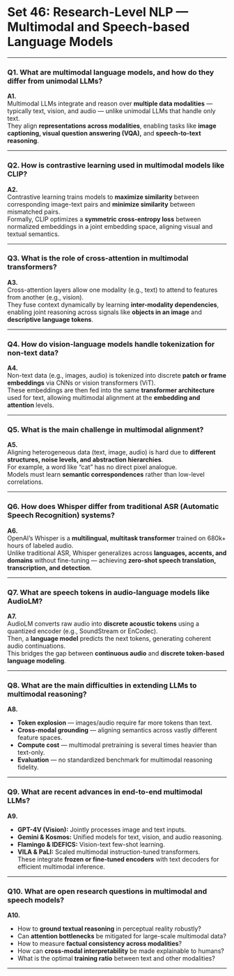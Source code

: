 # Set 46: Research-Level NLP — Multimodal and Speech-based Language Models

---

### **Q1.** What are multimodal language models, and how do they differ from unimodal LLMs?
**A1.**  
Multimodal LLMs integrate and reason over **multiple data modalities** — typically text, vision, and audio — unlike unimodal LLMs that handle only text.  
They align **representations across modalities**, enabling tasks like **image captioning, visual question answering (VQA),** and **speech-to-text reasoning**.

---

### **Q2.** How is contrastive learning used in multimodal models like CLIP?
**A2.**  
Contrastive learning trains models to **maximize similarity** between corresponding image-text pairs and **minimize similarity** between mismatched pairs.  
Formally, CLIP optimizes a **symmetric cross-entropy loss** between normalized embeddings in a joint embedding space, aligning visual and textual semantics.

---

### **Q3.** What is the role of cross-attention in multimodal transformers?
**A3.**  
Cross-attention layers allow one modality (e.g., text) to attend to features from another (e.g., vision).  
They fuse context dynamically by learning **inter-modality dependencies**, enabling joint reasoning across signals like **objects in an image** and **descriptive language tokens**.

---

### **Q4.** How do vision-language models handle tokenization for non-text data?
**A4.**  
Non-text data (e.g., images, audio) is tokenized into discrete **patch or frame embeddings** via CNNs or vision transformers (ViT).  
These embeddings are then fed into the same **transformer architecture** used for text, allowing multimodal alignment at the **embedding and attention** levels.

---

### **Q5.** What is the main challenge in multimodal alignment?
**A5.**  
Aligning heterogeneous data (text, image, audio) is hard due to **different structures, noise levels, and abstraction hierarchies**.  
For example, a word like “cat” has no direct pixel analogue.  
Models must learn **semantic correspondences** rather than low-level correlations.

---

### **Q6.** How does Whisper differ from traditional ASR (Automatic Speech Recognition) systems?
**A6.**  
OpenAI’s Whisper is a **multilingual, multitask transformer** trained on 680k+ hours of labeled audio.  
Unlike traditional ASR, Whisper generalizes across **languages, accents, and domains** without fine-tuning — achieving **zero-shot speech translation, transcription, and detection**.

---

### **Q7.** What are speech tokens in audio-language models like AudioLM?
**A7.**  
AudioLM converts raw audio into **discrete acoustic tokens** using a quantized encoder (e.g., SoundStream or EnCodec).  
Then, a **language model** predicts the next tokens, generating coherent audio continuations.  
This bridges the gap between **continuous audio** and **discrete token-based language modeling**.

---

### **Q8.** What are the main difficulties in extending LLMs to multimodal reasoning?
**A8.**  
- **Token explosion** — images/audio require far more tokens than text.  
- **Cross-modal grounding** — aligning semantics across vastly different feature spaces.  
- **Compute cost** — multimodal pretraining is several times heavier than text-only.  
- **Evaluation** — no standardized benchmark for multimodal reasoning fidelity.

---

### **Q9.** What are recent advances in end-to-end multimodal LLMs?
**A9.**  
- **GPT-4V (Vision):** Jointly processes image and text inputs.  
- **Gemini & Kosmos:** Unified models for text, vision, and audio reasoning.  
- **Flamingo & IDEFICS:** Vision-text few-shot learning.  
- **VILA & PaLI:** Scaled multimodal instruction-tuned transformers.  
These integrate **frozen or fine-tuned encoders** with text decoders for efficient multimodal inference.

---

### **Q10.** What are open research questions in multimodal and speech models?
**A10.**  
- How to **ground textual reasoning** in perceptual reality robustly?  
- Can **attention bottlenecks** be mitigated for large-scale multimodal data?  
- How to measure **factual consistency across modalities**?  
- How can **cross-modal interpretability** be made explainable to humans?  
- What is the optimal **training ratio** between text and other modalities?

---
